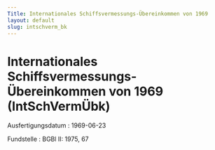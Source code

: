 ```yaml
---
Title: Internationales Schiffsvermessungs-Übereinkommen von 1969
layout: default
slug: intschverm_bk
---
```


# Internationales Schiffsvermessungs-Übereinkommen von 1969 (IntSchVermÜbk)

Ausfertigungsdatum
:   1969-06-23

Fundstelle
:   BGBl II: 1975, 67

